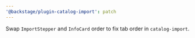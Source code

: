 ```yaml
---
'@backstage/plugin-catalog-import': patch
---
```


Swap `ImportStepper` and `InfoCard` order to fix tab order in `catalog-import`.
